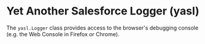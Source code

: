 # Yet Another Salesforce Logger (yasl)

The `yasl.Logger` class provides access to the browser's debugging console 
(e.g. the Web Console in Firefox or Chrome).